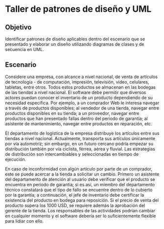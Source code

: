 # Taller de patrones de diseño y UML

## Objetivo
Identificar patrones de diseño aplicables
dentro del escenario que se presentado y elaborar un diseño utilizando diagramas de clases y de secuencia en UML.

## Escenario
Considere una empresa, con alcance a nivel nacional, de venta de artículos de tecnología - de computación,
impresión, televisión, video, celulares, tabletas, entre otros. Todos estos productos se almacenan en las
bodegas de las tiendas a nivel nacional. El software debe permitir que diversos actores puedan conocer el
inventario de un producto dependiendo de su necesidad específica. Por ejemplo, a un comprador Web le
interesa navegar a través de productos disponibles; al vendedor de una tienda, navegar entre productos
disponibles en su tienda; a un proveedor, navegar entre productos que han presentado fallas dentro del
periodo de garantía; al asistente de mantenimiento, navegar entre productos en reparación, etc.

El departamento de logística de la empresa distribuye los artículos entre sus tiendas a nivel nacional.
Actualmente, transporta sus artículos únicamente por vía automotriz; sin embargo, en un futuro cercano
podría empezar su distribución también por vía ciclista, férrea, aérea y fluvial. Las estrategias de distribución
son intercambiables y seleccionadas en tiempo de ejecución.

En caso de inconformidad con algún artículo por parte de un comprador, este se puede acercar a la tienda
a solicitar un cambio. Primero un asistente del departamento de atención al usuario debe verificar que el
producto se encuentra en periodo de garantía; si es así, un miembro del departamento técnico constatará
que el tipo de fallo se encuentre dentro de lo cubierto por la garantía; a continuación, el jefe de inventario
debe certificar la existencia del producto en bodega para reposición. Si el precio de venta del producto
supera los 1000 USD, se requiere además la aprobación del gerente de la tienda. Los responsables de las
actividades podrían cambiar en cualquier momento y el software debería ser lo suficientemente flexible
para lidiar con ello.